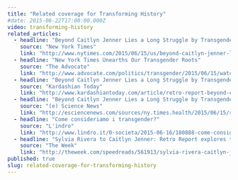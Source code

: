 ```yaml
---
title: "Related coverage for Transforming History"
#date: 2015-06-22T17:00:00.000Z
video: transforming-history
related_articles:
  - headline: "Beyond Caitlyn Jenner Lies a Long Struggle by Transgender People"
    source: "New York Times"
    link: "http://www.nytimes.com/2015/06/15/us/beyond-caitlyn-jenner-lies-a-long-struggle-by-transgender-people.html"
  - headline: "New York Times Unearths Our Transgender Roots"
    source: "The Advocate"
    link: "http://www.advocate.com/politics/transgender/2015/06/15/watch-new-york-times-unearths-our-transgender-roots"
  - headline: "Beyond Caitlyn Jenner Lies a Long Struggle by Transgender People"
    source: "Kardashian Today"
    link: "http://www.kardashiantoday.com/article/retro-report-beyond-caitlyn-jenner-lies-a-long-struggle-by-transgender-people-23457739-433488.html"
  - headline: "Beyond Caitlyn Jenner Lies a Long Struggle by Transgender People"
    source: "(e) Science News"
    link: "http://esciencenews.com/sources/ny.times.health/2015/06/15/retro.report.beyond.caitlyn.jenner.lies.a.long.struggle.transgender.people"
  - headline: "Come consideriamo i transgender?"
    source: "L'indro"
    link: "http://www.lindro.it/0-societa/2015-06-16/180888-come-consideriamo-i-transgender/"
  - headline: "Sylvia Rivera to Caitlyn Jenner: Retro Report explores the hidden history of transgender America"
    source: "The Week"
    link: "http://theweek.com/speedreads/561913/sylvia-rivera-caitlyn-jenner-retro-report-explores-hidden-history-transgender-america"
published: true
slug: related-coverage-for-transforming-history
---
```


